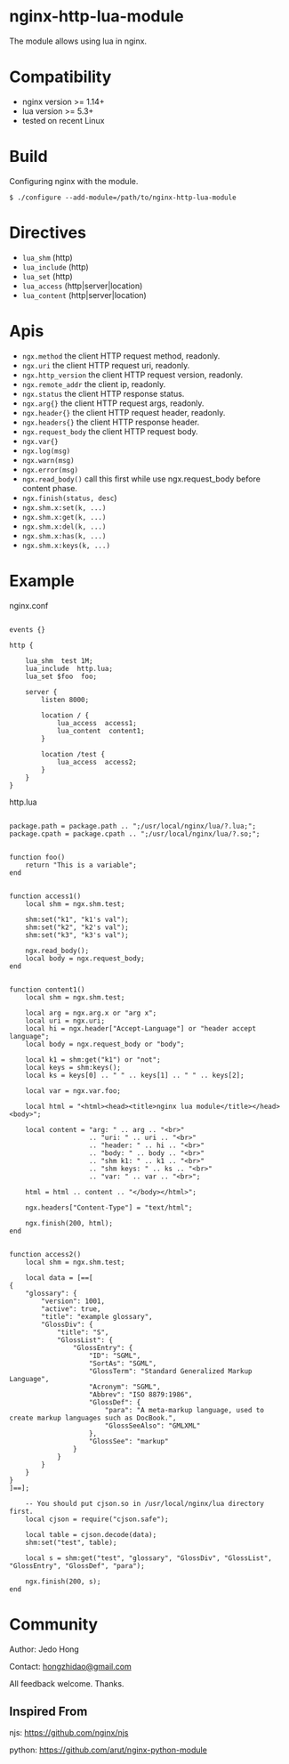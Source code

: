 # nginx-http-lua-module
The module allows using lua in nginx. 

Compatibility
=============

- nginx version >= 1.14+
- lua version >= 5.3+
- tested on recent Linux

Build
=====

Configuring nginx with the module.

    $ ./configure --add-module=/path/to/nginx-http-lua-module
    
Directives
==========

- ``lua_shm`` (http)
- ``lua_include`` (http)
- ``lua_set`` (http)
- ``lua_access`` (http|server|location)
- ``lua_content`` (http|server|location)

Apis
====
- ``ngx.method`` the client HTTP request method, readonly.
- ``ngx.uri`` the client HTTP request uri, readonly.
- ``ngx.http_version`` the client HTTP request version, readonly.
- ``ngx.remote_addr`` the client ip, readonly.
- ``ngx.status`` the client HTTP response status.
- ``ngx.arg{}`` the client HTTP request args, readonly.
- ``ngx.header{}`` the client HTTP request header, readonly.
- ``ngx.headers{}`` the client HTTP response header.
- ``ngx.request_body`` the client HTTP request body.
- ``ngx.var{}``
- ``ngx.log(msg)``
- ``ngx.warn(msg)``
- ``ngx.error(msg)``
- ``ngx.read_body()`` call this first while use ngx.request_body before content phase. 
- ``ngx.finish(status, desc``)
- ``ngx.shm.x:set(k, ...)``
- ``ngx.shm.x:get(k, ...)``
- ``ngx.shm.x:del(k, ...)``
- ``ngx.shm.x:has(k, ...)``
- ``ngx.shm.x:keys(k, ...)``


Example
=======

nginx.conf
```

events {}

http {

    lua_shm  test 1M;
    lua_include  http.lua;
    lua_set $foo  foo;

    server {
        listen 8000;

        location / {
            lua_access  access1;
            lua_content  content1;
        }

        location /test {
            lua_access  access2;
        }
    }
}
```

http.lua
```

package.path = package.path .. ";/usr/local/nginx/lua/?.lua;";
package.cpath = package.cpath .. ";/usr/local/nginx/lua/?.so;";


function foo()
    return "This is a variable";
end


function access1()
    local shm = ngx.shm.test;

    shm:set("k1", "k1's val");
    shm:set("k2", "k2's val");
    shm:set("k3", "k3's val");
    
    ngx.read_body();
    local body = ngx.request_body;
end


function content1()
    local shm = ngx.shm.test;

    local arg = ngx.arg.x or "arg x";
    local uri = ngx.uri;
    local hi = ngx.header["Accept-Language"] or "header accept language";
    local body = ngx.request_body or "body";

    local k1 = shm:get("k1") or "not";
    local keys = shm:keys();
    local ks = keys[0] .. " " .. keys[1] .. " " .. keys[2];

    local var = ngx.var.foo;

    local html = "<html><head><title>nginx lua module</title></head><body>";

    local content = "arg: " .. arg .. "<br>"
                    .. "uri: " .. uri .. "<br>"
                    .. "header: " .. hi .. "<br>"
                    .. "body: " .. body .. "<br>"
                    .. "shm k1: " .. k1 .. "<br>"
                    .. "shm keys: " .. ks .. "<br>"
                    .. "var: " .. var .. "<br>";

    html = html .. content .. "</body></html>";

    ngx.headers["Content-Type"] = "text/html";

    ngx.finish(200, html);
end


function access2()
    local shm = ngx.shm.test;

    local data = [==[
{
    "glossary": {
        "version": 1001,
        "active": true,
        "title": "example glossary",
        "GlossDiv": {
            "title": "S",
            "GlossList": {
                "GlossEntry": {
                    "ID": "SGML",
                    "SortAs": "SGML",
                    "GlossTerm": "Standard Generalized Markup Language",
                    "Acronym": "SGML",
                    "Abbrev": "ISO 8879:1986",
                    "GlossDef": {
                        "para": "A meta-markup language, used to create markup languages such as DocBook.",
                        "GlossSeeAlso": "GMLXML"
                    },
                    "GlossSee": "markup"
                }
            }
        }
    }
}
]==];

    -- You should put cjson.so in /usr/local/nginx/lua directory first.
    local cjson = require("cjson.safe");

    local table = cjson.decode(data);
    shm:set("test", table);

    local s = shm:get("test", "glossary", "GlossDiv", "GlossList", "GlossEntry", "GlossDef", "para");

    ngx.finish(200, s);
end
```

Community
=========

Author: Jedo Hong 

Contact: hongzhidao@gmail.com

All feedback welcome. Thanks.

Inspired From
-------------
njs: https://github.com/nginx/njs

python: https://github.com/arut/nginx-python-module
